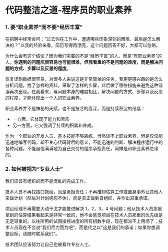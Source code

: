 # 代码整洁之道-程序员的职业素养

### 1. 要“职业素养”而不要“经历丰富”

在招聘中经常会问：“过去你在工作中，遭遇哪些印象深刻的困难，最后是怎么解决的？”以我的经验来看，简历写得再漂亮，这个问题回答不好，大都可以忽略。

为什么会有这个结论？因为我们需要的不是“经历丰富”的人，而是“有职业素养”的人。**你遇到的问题坑很容易也可能很难，但我看重的不是问题的难度，而是解决问题的方式、步骤以及反思的程度**。

恢复误删数据很容易，对很多人来说这是非常简单的任务。我更更感兴趣的是怎么分析问题，找了怎样的资料，采取了怎样的步骤，此后做了哪些措施来避免这种错误再次出现。在我看来，与问题本身的难度相比，解决问题的方式、步骤以及反思的程度，才能体现出一个人的职业素养。

职业素养并不是神秘的天赋，也不是技艺的高深，而是持续积淀的结晶：
- 一方面，它体现了能力和素质
- 另一方面，它又强调了持续的积累和养成。

作为一个职业的开发人员，基本技能不够熟练，当然谈不上职业素养，但是仅仅能迅速地编写代码，却不关心代码背后的意义，不能迅速的判断、解决程序运行中的各种问题，不能自信满满地为自己交付的程序承担责任，同样是和职业素养绝缘的。

### 2. 如何被视为“专业人士”

我们应该有组织的而不是混乱的完成工作。

技术人员不再找接口拖延，而是勇担责任；不再推卸估算工作或置身事外让其他人来做计划（然后对计划抱怨不休），而是真正做到自组织，并作出郑重承诺。

项目经理不再需要大动干戈才能推进解决 1，2，3，4 号问题；他从技术人员那里拿到的估算结果看起来是非常一致的，他不会感觉项目在技术人员那里的优先级是无足轻重的。以往所用的试图操控进度的所有招数手段，现在都派不上用场了；技术人员现在不会说“我们尽力而为吧”，而是代之以“这是我们的承诺；如果你想调整目标，请随时联系我们”。

技术团队应该努力让自己也被看作专业人士。